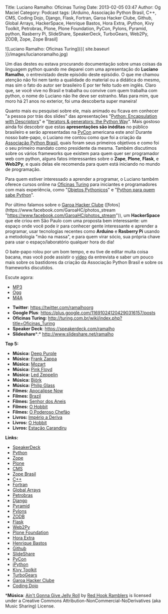 Title: Luciano Ramalho: Oficinas Turing
Date: 2013-02-05 03:47
Author: Og Maciel
Category: Podcast
tags: [Arduino, Associação Python Brasil, C++, CMS, Coding Dojo, Django, Flask, Fortran, Garoa Hacker Clube, Github, Global Arrays, HackerSpace, Henrique Bastos, Hora Extra, iPython, Kivy Toolkit, Petrobras, Plone, Plone Foundation, PyCon, Pylons, Pyramid, python, Rasberry Pi, SlideShare, SpeakerDeck, TurboGears, Web2Py, ZODB, Zope, Zope Brasil]

![Luciano Ramalho: Oficinas Turing]({{ site.baseurl }}/images/lucianoramalho.jpg)

Um dias destes eu estava procurando documentação sobre umas coisas da
linguagem python quando me deparei com uma apresentação do **Luciano
Ramalho**, o entrevistado deste episódio deste episódio. O que me chamou
atenção não foi nem tanto a qualidade do material ou a didática do
mesmo, mas sim o fato do autor ser brasileiro E por ter feito tudo em
inglês. Claro que, se você vive no Brasil e trabalha ou convive com quem
trabalha com python, o nome do Luciano não lhe deve ser estranho. Mas
para mim, que moro há 21 anos no exterior, foi uma descoberta super
maneira!

Quanto mais eu pesquisei sobre ele, mais animado eu ficava em conhecer
"a pessoa por trás dos slides" das apresentações "[Python: Encapsulation
with
Descriptors](https://speakerdeck.com/ramalho/python-encapsulation-with-descriptors
"https://speakerdeck.com/ramalho/python-encapsulation-with-descriptors")"
e "[Iterators & generators: the Python
Way](%20https://speakerdeck.com/ramalho/iterators-and-generators-the-python-way " https://speakerdeck.com/ramalho/iterators-and-generators-the-python-way")".
Mais gostoso ainda foi descobrir que estas **apresentações são
inéditas** no público brasileiro e serão apresentadas na
[PyCon](https://us.pycon.org/2013/ "https://us.pycon.org/2013/")
americana este ano! Durante nosso bate-papo, o Luciano me contou como
que foi a criação da [Associação Python
Brasil](http://associacao.python.org.br "http://associacao.python.org.br"),
quais foram seus primeiros objetivos e como foi o seu primeiro mandato
como presidente da mesma. Também discutimos sobre os vários frameworks
que existem para quem quer ser programador web com python, alguns fatos
interessantes sobre o **Zope**, **Plone**, **Flask**, e **Web2Py**, e
quais delas ele recomenda para quem está iniciando no mundo de
programação.

Para quem estiver interessado a aprender a programar, o Luciano também
oferece cursos online na [Oficinas
Turing](http://turing.com.br/wiki/index.php?title=Oficinas_Turing "http://turing.com.br/wiki/index.php?title=Oficinas_Turing")
para iniciantes e programadores com mais experiência, como "[Objetos
Pythonicos](http://turing.com.br/wiki/index.php?title=Objetos_Pythonicos "http://turing.com.br/wiki/index.php?title=Objetos_Pythonicos")"
e "[Python para quem sabe
Python](http://turing.com.br/wiki/index.php?title=Python_para_quem_sabe_Python "http://turing.com.br/wiki/index.php?title=Python_para_quem_sabe_Python")".

Por último falamos sobre o [Garoa Hacker
Clube](http://hackerspaces.org/wiki/Garoa_Hacker_Clube "http://hackerspaces.org/wiki/Garoa_Hacker_Clube") ([fotos](https://www.facebook.com/GaroaHC/photos_stream "https://www.facebook.com/GaroaHC/photos_stream")),
um **HackerSpace** que ele criou em São Paulo com uma proposta bem
interessante: um espaço onde você pode ir para conhecer gente
interessante e aprender a programar, usar tecnologias recentes como
**Arduino** e **Rasberry Pi** usando a metodologia "mão na massa", e
para quem virar sócio, sua própria chave para usar o espaço/laboratório
qualquer hora do dia!

O bate-papo rolou por um bom tempo, e eu tive de editar muita coisa
bacana, mas você pode assistir o
[vídeo](http://bit.ly/YPOZTO "http://bit.ly/YPOZTO") da entrevista e
saber um pouco mais sobre os bastidores da criação da Associação Python
Brasil e sobre os frameworks discutidos.

Escute agora:

* [MP3](http://downloads.ogmaciel.com/castalio-podcast-50.mp3)
* [Ogg](http://downloads.ogmaciel.com/castalio-podcast-50.ogg)
* [M4A](http://downloads.ogmaciel.com/castalio-podcast-50.mp3)

-   **Twitter**: <https://twitter.com/ramalhoorg>
-   **Google Plus**:
    <https://plus.google.com/116910241204290316157/posts>
-   **Oficinas Turing:**
    <http://turing.com.br/wiki/index.php?title=Oficinas_Turing>
-   **Speaker Deck**: <https://speakerdeck.com/ramalho>
-   **Slideshare***:* <http://www.slideshare.net/ramalho>

**Top 5:**

-   **Música:** [Deep Purple](http://www.last.fm/search?q=Deep+Purple)
-   **Música:** [Frank Zappa](http://www.last.fm/search?q=Frank+Zappa)
-   **Música:** [Mozart](http://www.last.fm/search?q=Mozart)
-   **Música:** [Pink Floyd](http://www.last.fm/search?q=Pink+Floyd)
-   **Música:** [Led Zeppelin](http://www.last.fm/search?q=Led+Zeppelin)
-   **Música:** [Björk](http://www.last.fm/search?q=Björk)
-   **Música:** [Philip Glass](http://www.last.fm/search?q=Philip+Glass)
-   **Filmes:** [Apocalipse
    Now](http://www.imdb.com/find?s=all&q=Apocalipse+Now)
-   **Filmes:** [Brazil](http://www.imdb.com/find?s=all&q=Brazil)
-   **Filmes:** [Senhor dos
    Aneis](http://www.imdb.com/find?s=all&q=Senhor+dos+Aneis)
-   **Filmes:** [O Hobbit](http://www.imdb.com/find?s=all&q=O+Hobbit)
-   **Filmes:** [O Poderoso
    Chefão](http://www.imdb.com/find?s=all&q=O+Poderoso+Chefão)
-   **Livros:** [Império a
    Deriva](http://www.amazon.com/s/ref=nb_sb_noss?url=search-alias%3Dstripbooks&field-keywords=Império+a+Deriva)
-   **Livros:** [O
    Hobbit](http://www.amazon.com/s/ref=nb_sb_noss?url=search-alias%3Dstripbooks&field-keywords=O+Hobbit)
-   **Livros:** [Estação
    Carandiru](http://www.amazon.com/s/ref=nb_sb_noss?url=search-alias%3Dstripbooks&field-keywords=Estação+Carandiru)

**Links:**

-   [SpeakerDeck](https://duckduckgo.com/?q=SpeakerDeck)
-   [Python](https://duckduckgo.com/?q=Python)
-   [Zope](https://duckduckgo.com/?q=Zope)
-   [Plone](https://duckduckgo.com/?q=Plone)
-   [CMS](https://duckduckgo.com/?q=CMS)
-   [Zope Brasil](https://duckduckgo.com/?q=Zope+Brasil)
-   [C++](https://duckduckgo.com/?q=C++)
-   [Fortran](https://duckduckgo.com/?q=Fortran)
-   [Global Arrays](https://duckduckgo.com/?q=Global+Arrays)
-   [Petrobras](https://duckduckgo.com/?q=Petrobras)
-   [Django](https://duckduckgo.com/?q=Django)
-   [Pyramid](https://duckduckgo.com/?q=Pyramid)
-   [Pylons](https://duckduckgo.com/?q=Pylons)
-   [ZODB](https://duckduckgo.com/?q=ZODB)
-   [Flask](https://duckduckgo.com/?q=Flask)
-   [Web2Py](https://duckduckgo.com/?q=Web2Py)
-   [Plone Foundation](https://duckduckgo.com/?q=Plone+Foundation)
-   [Hora Extra](https://duckduckgo.com/?q=Hora+Extra)
-   [Henrique Bastos](https://duckduckgo.com/?q=Henrique+Bastos)
-   [Github](https://duckduckgo.com/?q=Github)
-   [SlideShare](https://duckduckgo.com/?q=SlideShare)
-   [PyCon](https://duckduckgo.com/?q=PyCon)
-   [iPython](https://duckduckgo.com/?q=iPython)
-   [Kivy Toolkit](https://duckduckgo.com/?q=Kivy+Toolkit)
-   [TurboGears](https://duckduckgo.com/?q=TurboGears)
-   [Garoa Hacker Clube](https://duckduckgo.com/?q=Garoa+Hacker+Clube)
-   [Coding Dojo](https://duckduckgo.com/?q=Coding+Dojo)

***Música**: [Ain't Gonna Give Jelly
Roll](http://freemusicarchive.org/music/Red_Hook_Ramblers/Live__WFMU_on_Antique_Phonograph_Music_Program_with_MAC_Feb_8_2011/Red_Hook_Ramblers_-_12_-_Aint_Gonna_Give_Jelly_Roll)
by [Red Hook Ramblers](http://www.redhookramblers.com/) is licensed under a Creative Commons
Attribution-NonCommercial-NoDerivatives (aka Music Sharing) License.
